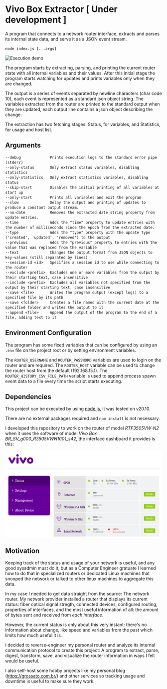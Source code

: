 # Vivo Box Extractor [ Under development ]

A program that connects to a network router interface, extracts and parses its internal state data, and serve it as a JSON event stream.

```
node index.js [...args]
```

![Execution demo](./images/demo.gif)

The program starts by extracting, parsing, and printing the current router state with all internal variables and their values. After this initial stage the program starts watching for updates and prints variables only when they are changed.

The output is a series of events separated by newline characters (char code 10), each event is represented as a standard json object string. The variables extracted from the router are printed to the standard output when they are updated, each output line contains a json object describing the change.

The extraction has two fetching stages: Status, for variables, and Statistics, for usage and host list.
## Arguments

```
--debug             Prints execution logs to the standard error pipe (stderr)
--only-status       Only extract status variables, disabling statistics
--only-statistics   Only extract statistics variables, disabling status
--skip-start        Disables the initial printing of all variables at start up
--only-start        Prints all variables and exit the program
--slow              Delay the output and printing of updates to produce a constant output stream.
--no-date           Removes the extracted date string property from update entries.
--time              Adds the "time" property to update entries with the number of milliseconds since the epoch from the extracted date.
--type              Adds the "type" property with the update type ('created', 'updated', 'removed') to the output
--previous          Adds the "previous" property to entries with the value that was replaced from the variable
--text              Changes the output format from JSON objects to key-values (still separated by lines)
--session-id <id>   Specifies a session id to use while connecting to the router
--exclude <prefix>  Excludes one or more variables from the output by their starting text, case insensitive
--include <prefix>  Excludes all variables not specified from the output by their starting text, case insensitive
--save <file>       Writes the program output (except logs) to a specified file by its path
--save <folder>     Creates a file named with the current date at the specified folder and writes the output to it
--append <file>     Append the output of the program to the end of a file, adding text to it
```

## Environment Configuration

The program has some fixed variables that can be configured by using an `.env` file on the project root or by setting environment variables.

The `ROUTER_USERNAME` and `ROUTER_PASSWORD` variables are used to login on the router and are required.
The `ROUTER_HOST` variable can be used to change the router host from the default (192.168.15.1).
The `ROUTER_HISTORY_CSV_FILE_PATH` variable is used to append process spawn event data to a file every time the script starts executing.

## Dependencies

This project can be executed by using [node.js](https://nodejs.org/), it was tested on v20.10.

There are no external packages required and `npm install` is not necessary.

I developed this repository to work on the router of model *RTF3505VW-N2* when it uses the software of model *Vivo Box BR_SV_g000_R3505VWN1001_s42*, the interface dashboard it provides is this:

![Vivo Box Router Interface](images/interface.png)

## Motivation

Keeping track of the status and usage of your network is useful, and any good sysadmin must do it, but as a Computer Engineer gratuate I learned how to do that in specialized routers or dedicated Linux machines that snooped the network or talked to other linux machines to aggregate this data.

In my case I needed to get data straight from the source: The network router. My network provider installed a router that displays its current status: fiber optical signal stregth, connected devices, configured routing, properties of interfaces, and the most useful information of all: the amount of bytes sent and received from _each interface_.

However, the current status is only about this very instant: there's no information about change, like speed and variables from the past which limits how much useful it is.

I decided to reverse-engineer my personal router and analyze its internal communication protocol to create this project: A program to extract, parse, digest, transform, save, and visualize the router information in ways I felt would be useful.

I also self-host some hobby projects like my personal blog (https://grossato.com.br/) and other services so tracking usage and downtime is useful to make sure they work.
